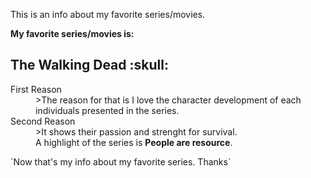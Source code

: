 This is an info about my favorite series/movies.<br>

**My favorite series/movies is:**
<h2>The Walking Dead :skull:</h2>
<dl>
  <dt> First Reason </dt>
<dd> >The reason for that is I love the character development of each individuals presented in the series.</dd>
  <dt> Second Reason </dt>
  <dd>>It shows their passion and strenght for survival.</dd>
  <dd>A highlight of the series is <strong>People are resource</strong>.</dd>
  </dl>
  `Now that's my info about my favorite series. Thanks`
